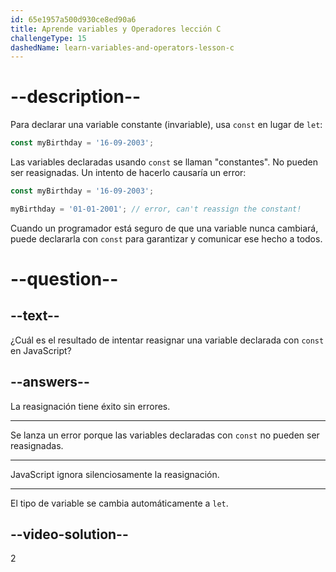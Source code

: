 ```yaml
---
id: 65e1957a500d930ce8ed90a6
title: Aprende variables y Operadores lección C
challengeType: 15
dashedName: learn-variables-and-operators-lesson-c
---
```


# --description--

Para declarar una variable constante (invariable), usa `const` en lugar de `let`:

```javascript
const myBirthday = '16-09-2003';
```

Las variables declaradas usando `const` se llaman "constantes". No pueden ser reasignadas. Un intento de hacerlo causaría un error:

```javascript
const myBirthday = '16-09-2003';

myBirthday = '01-01-2001'; // error, can't reassign the constant!
```

Cuando un programador está seguro de que una variable nunca cambiará, puede declararla con `const` para garantizar y comunicar ese hecho a todos.

# --question--

## --text--

¿Cuál es el resultado de intentar reasignar una variable declarada con `const` en JavaScript?

## --answers--

La reasignación tiene éxito sin errores.

---

Se lanza un error porque las variables declaradas con `const` no pueden ser reasignadas.

---

JavaScript ignora silenciosamente la reasignación.

---

El tipo de variable se cambia automáticamente a `let`.


## --video-solution--

2
